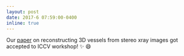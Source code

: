 ```yaml
---
layout: post
date: 2017-6 07:59:00-0400
inline: true
---
```


Our [paper](https://openaccess.thecvf.com/content_ICCV_2017_workshops/papers/w1/Chen_Virtual_Blood_Vessels_ICCV_2017_paper.pdf) on reconstructing 3D vessels from stereo xray images got accepted to ICCV workshop!  :sparkles: :smile:
